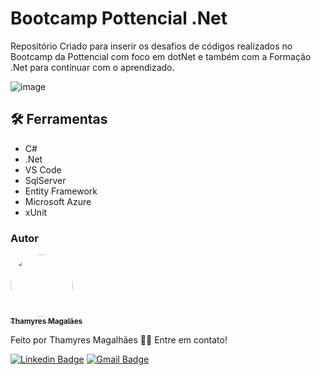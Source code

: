 # Bootcamp Pottencial .Net
Repositório Criado para inserir os desafios de códigos realizados no Bootcamp da Pottencial com foco em dotNet e também com a Formação .Net para continuar com o aprendizado.

![image](https://user-images.githubusercontent.com/24790794/194615954-8197f78e-2223-4884-acf1-e083a86d2424.png)

## 🛠️ Ferramentas

- C#
- .Net
- VS Code
- SqlServer
- Entity Framework
- Microsoft Azure
- xUnit

<h3>Autor</h3>

<a href="https://www.linkedin.com/in/thamyres-magalhaes/">
 <img style="border-radius: 50%;" src="https://avatars.githubusercontent.com/u/24790794?v=4" width="100px;" alt=""/>
 <br />
 <sub><b>Thamyres Magalães</b></sub></a> <a href="https://www.linkedin.com/in/thamyres-magalhaes/" title="LinkedIn"></a>
 
Feito por Thamyres Magalhães 👋🏽 Entre em contato!

[![Linkedin Badge](https://img.shields.io/badge/-Thamyres-blue?style=flat-square&logo=Linkedin&logoColor=white&link=https://www.linkedin.com/in/thamyres-magalhaes/)](https://www.linkedin.com/in/thamyres-magalhaes/)
[![Gmail Badge](https://img.shields.io/badge/-pink.thamyres@gmail.com-c14438?style=flat-square&logo=Gmail&logoColor=white&link=mailto:pink.thamyres@gmail.com)](mailto:pink.thamyres@gmail.com)
